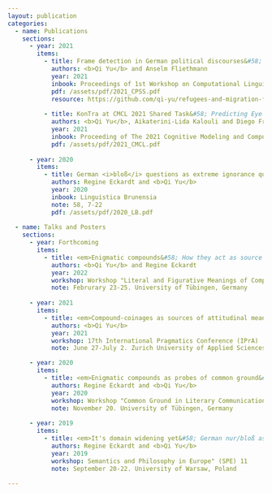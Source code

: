 ```yaml
---
layout: publication
categories:
  - name: Publications
    sections: 
      - year: 2021
        items:
          - title: Frame detection in German political discourses&#58; How far can we go without large-scale manual corpus annotation?
            authors: <b>Qi Yu</b> and Anselm Fliethmann
            year: 2021
            inbook: Proceedings of 1st Workshop on Computational Linguistics for Political Text Analysis (CPSS)
            pdf: /assets/pdf/2021_CPSS.pdf
            resource: https://github.com/qi-yu/refugees-and-migration-framing-vocabulary
            
          - title: KonTra at CMCL 2021 Shared Task&#58; Predicting Eye Movements by combining BERT with Surface, Linguistic and Behavioral Information
            authors: <b>Qi Yu</b>, Aikaterini-Lida Kalouli and Diego Frassinelli
            year: 2021
            inbook: Proceeding of The 2021 Cognitive Modeling and Computational Linguistics Workshop (CMCL)
            pdf: /assets/pdf/2021_CMCL.pdf
      
      - year: 2020
        items:
          - title: German <i>bloß</i> questions as extreme ignorance questions
            authors: Regine Eckardt and <b>Qi Yu</b>
            year: 2020
            inbook: Linguistica Brunensia 
            note: 58, 7-22
            pdf: /assets/pdf/2020_LB.pdf
      
  - name: Talks and Posters
    sections:
      - year: Forthcoming
        items:
          - title: <em>Enigmatic compounds&#58; How they act as source of attitudinal meaning</em>
            authors: <b>Qi Yu</b> and Regine Eckardt
            year: 2022
            workshop: Workshop "Literal and Figurative Meanings of Compounds"
            note: Februrary 23-25. University of Tübingen, Germany
            
      - year: 2021
        items:
          - title: <em>Compound-coinages as sources of attitudinal meaning</em>
            authors: <b>Qi Yu</b>
            year: 2021
            workshop: 17th International Pragmatics Conference (IPrA)
            note: June 27-July 2. Zurich University of Applied Sciences, Switzerland

      - year: 2020
        items:
          - title: <em>Enigmatic compounds as probes of common ground&#58; BILD and other media</em>
            authors: Regine Eckardt and <b>Qi Yu</b>
            year: 2020
            workshop: Workshop "Common Ground in Literary Communication”
            note: November 20. University of Tübingen, Germany
            
      - year: 2019
        items:
          - title: <em>It's domain widening yet&#58; German nur/bloß as a marker of extreme ignorance questions</em>
            authors: Regine Eckardt and <b>Qi Yu</b>
            year: 2019
            workshop: Semantics and Philosophy in Europe" (SPE) 11
            note: September 20-22. University of Warsaw, Poland
            
---
```


